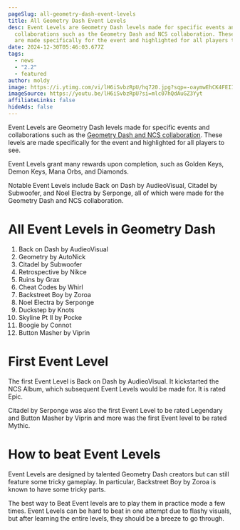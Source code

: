 ```yaml
---
pageSlug: all-geometry-dash-event-levels
title: All Geometry Dash Event Levels
desc: Event Levels are Geometry Dash levels made for specific events and
  collaborations such as the Geometry Dash and NCS collaboration. These levels
  are made specifically for the event and highlighted for all players to see.
date: 2024-12-30T05:46:03.677Z
tags:
  - news
  - "2.2"
  - featured
author: moldy
image: https://i.ytimg.com/vi/lH6iSvbzRpU/hq720.jpg?sqp=-oaymwEhCK4FEIIDSFryq4qpAxMIARUAAAAAGAElAADIQj0AgKJD&rs=AOn4CLDVSbsXwiQgtKfPVfMEHpxlYhg2oA
imageSource: https://youtu.be/lH6iSvbzRpU?si=mlc07hQdAuGZ3Yyt
affiliateLinks: false
hideAds: false
---
```

Event Levels are Geometry Dash levels made for specific events and collaborations such as the [Geometry Dash and NCS collaboration](/posts/ncs-added-to-geometry-dash-music-library/). These levels are made specifically for the event and highlighted for all players to see.

Event Levels grant many rewards upon completion, such as Golden Keys, Demon Keys, Mana Orbs, and Diamonds.

Notable Event Levels include Back on Dash by AudieoVisual, Citadel by Subwoofer, and Noel Electra by Serponge, all of which were made for the Geometry Dash and NCS collaboration.

# All Event Levels in Geometry Dash

1. Back on Dash by AudieoVisual
2. Geometry by AutoNick
3. Citadel by Subwoofer
4. Retrospective by Nikce
5. Ruins by Grax
6. Cheat Codes by Whirl
7. Backstreet Boy by Zoroa
8. Noel Electra by Serponge
9. Duckstep by Knots
10. Skyline Pt II by Pocke
11. Boogie by Connot
12. Button Masher by Viprin

# First Event Level

The first Event Level is Back on Dash by AudieoVisual. It kickstarted the NCS Album, which subsequent Event Levels would be made for. It is rated Epic.

Citadel by Serponge was also the first Event Level to be rated Legendary and Button Masher by Viprin and more was the first Event level to be rated Mythic.

# How to beat Event Levels

Event Levels are designed by talented Geometry Dash creators but can still feature some tricky gameplay. In particular, Backstreet Boy by Zoroa is known to have some tricky parts.

The best way to Beat Event levels are to play them in practice mode a few times. Event Levels can be hard to beat in one attempt due to flashy visuals, but after learning the entire levels, they should be a breeze to go through.